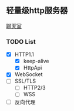 ## 轻量级http服务器

[聊天室](https://alrusix.github.io/)

### TODO List

- [x] HTTP1.1
  - [x] keep-alive
  - [x] HttpApi
- [x] WebSocket
- [ ] SSL/TLS
  - [ ] HTTP2/3
  - [ ] WSS
- [ ] 反向代理
<!--
**Alrusix/alrusix** is a ✨ _special_ ✨ repository because its `README.md` (this file) appears on your GitHub profile.

Here are some ideas to get you started:

- 🔭 I’m currently working on ...
- 🌱 I’m currently learning ...
- 👯 I’m looking to collaborate on ...
- 🤔 I’m looking for help with ...
- 💬 Ask me about ...
- 📫 How to reach me: ...
- 😄 Pronouns: ...
- ⚡ Fun fact: ...
-->
